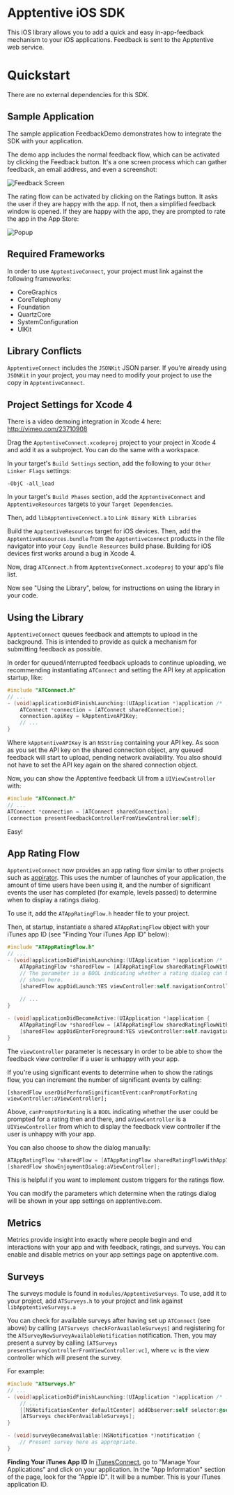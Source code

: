 Apptentive iOS SDK
==================

This iOS library allows you to add a quick and easy in-app-feedback mechanism
to your iOS applications. Feedback is sent to the Apptentive web service.

Quickstart
==========

There are no external dependencies for this SDK.

Sample Application
------------------
The sample application FeedbackDemo demonstrates how to integrate the SDK
with your application.

The demo app includes the normal feedback flow, which can be activated by
clicking the Feedback button. It's a one screen process which can gather
feedback, an email address, and even a screenshot:

![Feedback Screen](apptentive-ios/raw/master/etc/screenshots/feedback_iphone.png)

The rating flow can be activated by clicking on the Ratings button. It asks
the user if they are happy with the app. If not, then a simplified feedback
window is opened. If they are happy with the app, they are prompted to rate
the app in the App Store:

![Popup](apptentive-ios/raw/master/etc/screenshots/rating.png)


Required Frameworks
-------------------
In order to use `ApptentiveConnect`, your project must link against the
following frameworks:

* CoreGraphics
* CoreTelephony
* Foundation
* QuartzCore
* SystemConfiguration
* UIKit

Library Conflicts
-----------------
`ApptentiveConnect` includes the `JSONKit` JSON parser. If you're already
using `JSONKit` in your project, you may need to modify your project to use
the copy in `ApptentiveConnect`.

Project Settings for Xcode 4
----------------------------

There is a video demoing integration in Xcode 4 here:
http://vimeo.com/23710908

Drag the `ApptentiveConnect.xcodeproj` project to your project in Xcode 4 and
add it as a subproject. You can do the same with a workspace.

In your target's `Build Settings` section, add the following to your 
`Other Linker Flags` settings:

    -ObjC -all_load

In your target's `Build Phases` section, add the `ApptentiveConnect` and
`ApptentiveResources` targets to your `Target Dependencies`.

Then, add `libApptentiveConnect.a` to `Link Binary With Libraries`

Build the `ApptentiveResources` target for iOS devices. Then, add the
`ApptentiveResources.bundle` from the `ApptentiveConnect` products in the
file navigator into your `Copy Bundle Resources` build phase. Building
for iOS devices first works around a bug in Xcode 4.

Now, drag `ATConnect.h` from `ApptentiveConnect.xcodeproj` to your app's 
file list.

Now see "Using the Library", below, for instructions on using the library in your code.

Using the Library
-----------------

`ApptentiveConnect` queues feedback and attempts to upload in the background. This
is intended to provide as quick a mechanism for submitting feedback as possible.

In order for queued/interrupted feedback uploads to continue uploading, we 
recommending instantiating `ATConnect` and setting the API key at application
startup, like:

``` objective-c
#include "ATConnect.h"
// ...
- (void)applicationDidFinishLaunching:(UIApplication *)application /* ... */ {
    ATConnect *connection = [ATConnect sharedConnection];
    connection.apiKey = kApptentiveAPIKey;
    // ...
}
```

Where `kApptentiveAPIKey` is an `NSString` containing your API key. As soon
as you set the API key on the shared connection object, any queued feedback
will start to upload, pending network availability. You also should not have
to set the API key again on the shared connection object.

Now, you can show the Apptentive feedback UI from a `UIViewController` with:

``` objective-c
#include "ATConnect.h"
// ...
ATConnect *connection = [ATConnect sharedConnection];
[connection presentFeedbackControllerFromViewController:self];
```

Easy!


App Rating Flow
---------------
`ApptentiveConnect` now provides an app rating flow similar to other projects
such as [appirator](https://github.com/arashpayan/appirater). This uses the number
of launches of your application, the amount of time users have been using it, and
the number of significant events the user has completed (for example, levels passed)
to determine when to display a ratings dialog.

To use it, add the `ATAppRatingFlow.h` header file to your project.

Then, at startup, instantiate a shared `ATAppRatingFlow` object with your 
iTunes app ID (see "Finding Your iTunes App ID" below):

``` objective-c
#include "ATAppRatingFlow.h"
// ...
- (void)applicationDidFinishLaunching:(UIApplication *)application /* ... */ {
    ATAppRatingFlow *sharedFlow = [ATAppRatingFlow sharedRatingFlowWithAppID:@"<your iTunes app ID>"];
    // The parameter is a BOOL indicating whether a rating dialog can be 
    // shown here.
    [sharedFlow appDidLaunch:YES viewController:self.navigationController];
    
    // ...
}

- (void)applicationDidBecomeActive:(UIApplication *)application {
    ATAppRatingFlow *sharedFlow = [ATAppRatingFlow sharedRatingFlowWithAppID:@"<your iTunes app ID>"];
    [sharedFlow appDidEnterForeground:YES viewController:self.navigationController];
}
```

The `viewController` parameter is necessary in order to be able to show the 
feedback view controller if a user is unhappy with your app.

If you're using significant events to determine when to show the ratings flow, you can
increment the number of significant events by calling:

```
[sharedFlow userDidPerformSignificantEvent:canPromptForRating viewController:aViewController];
```

Above, `canPromptForRating` is a `BOOL` indicating whether the user could be prompted for a rating then and there, and `aViewController` is a `UIViewController` from which to display the feedback view controller if the user is unhappy with your app.


You can also choose to show the dialog manually:

``` objective-c
ATAppRatingFlow *sharedFlow = [ATAppRatingFlow sharedRatingFlowWithAppID:kApptentiveAppID];
[sharedFlow showEnjoymentDialog:aViewController];
```

This is helpful if you want to implement custom triggers for the ratings 
flow.

You can modify the parameters which determine when the ratings dialog will be
shown in your app settings on apptentive.com.


Metrics
-------
Metrics provide insight into exactly where people begin and end interactions
with your app and with feedback, ratings, and surveys. You can enable and disable
metrics on your app settings page on apptentive.com.


Surveys
-------
The surveys module is found in `modules/ApptentiveSurveys`. To use, add it
to your project, add `ATSurveys.h` to your project and link against
`libApptentiveSurveys.a`

You can check for available surveys after having set up `ATConnect` (see above)
by calling `[ATSurveys checkForAvailableSurveys]` and registering for the
`ATSurveyNewSurveyAvailableNotification` notification. Then, you may present a 
survey by calling `[ATSurveys presentSurveyControllerFromViewController:vc]`,
where `vc` is the view controller which will present the survey.

For example:

```objective-c
#include "ATSurveys.h"
// ...
- (void)applicationDidFinishLaunching:(UIApplication *)application /* ... */ {
    // ...
    [[NSNotificationCenter defaultCenter] addObserver:self selector:@selector(surveyBecameAvailable:) name:ATSurveyNewSurveyAvailableNotification object:nil];
	[ATSurveys checkForAvailableSurveys];
}

- (void)surveyBecameAvailable:(NSNotification *)notification {
	// Present survey here as appropriate.
}
```


**Finding Your iTunes App ID**
In [iTunesConnect](https://itunesconnect.apple.com/), go to "Manage Your 
Applications" and click on your application. In the "App Information" 
section of the page, look for the "Apple ID". It will be a number. This is
your iTunes application ID.
